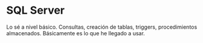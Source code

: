 # SQL Server

Lo sé a nivel básico. Consultas, creación de tablas, triggers, procedimientos almacenados.
Básicamente es lo que he llegado a usar.